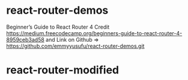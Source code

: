 # react-router-demos

Beginner’s Guide to React Router 4
Credit https://medium.freecodecamp.org/beginners-guide-to-react-router-4-8959ceb3ad58
and Link on Github => https://github.com/emmyyusufu/react-router-demos.git
# react-router-modified
